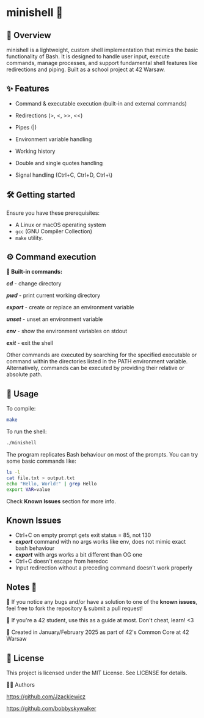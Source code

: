 # **minishell** 🐚

## 📖 Overview

minishell is a lightweight, custom shell implementation that mimics the basic functionality of Bash. It is designed to handle user input, execute commands, manage processes, and support fundamental shell features like redirections and piping. Built as a school project at 42 Warsaw.

## ✨ Features

* Command & executable execution (built-in and external commands)

* Redirections (>, <, >>, <<)

* Pipes (|)

* Environment variable handling

* Working history

* Double and single quotes handling

* Signal handling (Ctrl+C, Ctrl+D, Ctrl+\\)

## 🛠️ Getting started

Ensure you have these prerequisites:

- A Linux or macOS operating system
- `gcc` (GNU Compiler Collection)
- `make` utility.

## ⚙️ Command execution

**📜 Built-in commands:**  

***cd*** - change directory

***pwd*** - print current working directory

***export*** - create or replace an environment variable

***unset*** - unset an environment variable

***env*** - show the environment variables on stdout

***exit*** - exit the shell

Other commands are executed by searching for the specified executable or command within the directories listed in the PATH environment variable. Alternatively, commands can be executed by providing their relative or absolute path.

## 🚀 Usage

To compile:

```bash
make
```
To run the shell:

```bash
./minishell
```

The program replicates Bash behaviour on most of the prompts. You can try some basic commands like:

```bash
ls -l
cat file.txt > output.txt
echo "Hello, World!" | grep Hello
export VAR=value
```
Check **Known Issues** section for more info.

## Known Issues
* Ctrl+C on empty prompt gets exit status = 85, not 130
* ***export*** command with no args works like env, does not mimic exact bash behaviour
* ***export*** with args works a bit different than OG one
* Ctrl+C doesn't escape from heredoc
* Input redirection without a preceding command doesn't work properly

## Notes 📌
👀 If you notice any bugs and/or have a solution to one of the **known issues**, feel free to fork the repository & submit a pull request!

📢 If you're a 42 student, use this as a guide at most. Don't cheat, learn! <3

📅 Created in January/February 2025 as part of 42's Common Core at 42 Warsaw

## 📄 License

This project is licensed under the MIT License. See LICENSE for details.

👨‍💻 Authors

https://github.com/Jzackiewicz

https://github.com/bobbyskywalker